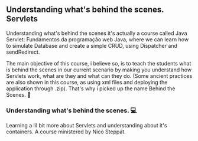 
## Understanding what's behind the scenes. Servlets

Understanding what's behind the scenes it's actually a course called Java Servlet: Fundamentos da programação web Java, where we can learn how to simulate Database and create a simple CRUD, using Dispatcher and sendRedirect. 

The main objective of this course, i believe so, is to teach the students what is behind the scenes in our current scenario by making you understand how Servlets work, what are they and what can they do. (Some ancient practices are also shown in this course, as using xml files and deploying the application through .zip). That's why i picked up the name Behind the Scenes. :scroll:

### Understanding what's behind the scenes. :computer:
Learning a lil bit more about Servlets and understanding about it's containers. A course ministered by Nico Steppat.
